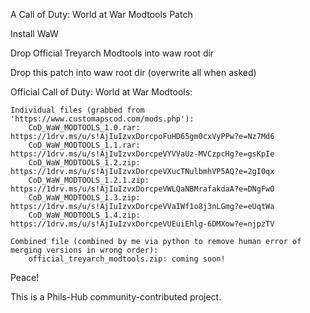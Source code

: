 A Call of Duty: World at War Modtools Patch

Install WaW

Drop Official Treyarch Modtools into waw root dir

Drop this patch into waw root dir (overwrite all when asked)

Official Call of Duty: World at War Modtools:

    Individual files (grabbed from 'https://www.customapscod.com/mods.php'):
        CoD_WaW_MODTOOLS_1.0.rar: https://1drv.ms/u/s!AjIuIzvxDorcpoFuHD65gm0cxVyPPw?e=Nz7Md6
        CoD_WaW_MODTOOLS_1.1.rar: https://1drv.ms/u/s!AjIuIzvxDorcpeVYVVaUz-MVCzpcHg?e=gsKpIe
        CoD_WaW_MODTOOLS_1.2.zip: https://1drv.ms/u/s!AjIuIzvxDorcpeVXucTNulbmhVP5AQ?e=2gI0qx
        CoD_WaW_MODTOOLS_1.2.1.zip: https://1drv.ms/u/s!AjIuIzvxDorcpeVWLQaNBMrafakdaA?e=DNgFwO
        CoD_WaW_MODTOOLS_1.3.zip: https://1drv.ms/u/s!AjIuIzvxDorcpeVVaIWf1o8j3nLGmg?e=eUqtWa
        CoD_WaW_MODTOOLS_1.4.zip: https://1drv.ms/u/s!AjIuIzvxDorcpeVUEuiEhlg-6DMXow?e=njpzTV

    Combined file (combined by me via python to remove human error of merging versions in wrong order):
        official_treyarch_modtools.zip: coming soon!

Peace!

This is a Phils-Hub community-contributed project.
